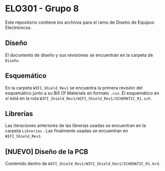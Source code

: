 # ELO301 - Grupo 8
Este repositorio contiene los archivos para el ramo de  Diseño de Equipos Electrónicos.
## Diseño
El documento de diseño y sus revisiones se encuentran en la carpeta de ```Diseño```.

## Esquemático
En la carpeta ```WIFI_Shield_Rev1``` se encuentra la primera revisión del esquemático junto a su Bill Of Materials en formato ```.csv```. 
El esquemático en sí está en la ruta ```WIFI_Shield_Rev1/WIFI_Shield_Rev1/SCHEMATIC_R1.sch```.

## Librerías
Las iteraciones anteriores de las librerías usadas se encuentran en la carpeta ```Librerías``` . Las finalmente usadas se encuentran en ```WIFI_Shield_Rev1```.

## [NUEVO] Diseño de la PCB

Contenido dentro de ```WIFI_Shield_Rev1/WIFI_Shield_Rev1/SCHEMATIC_R1.brd```.

